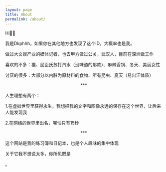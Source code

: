 ```yaml
---
layout: page
title: About
permalink: /about/
---
```

Hi🙋‍♂

我是Dkphhh，如果你在其他地方也发现了这个ID，大概率也是我。

做过大文娱产业的媒体记者，也去甲方做过公关，武汉人，目前在深圳做工作

喜欢的不多：猫、屈臣氏苏打汽水（没味道的那款）、麻辣香锅、冬天、美丽女性

讨厌的很多：大部分以内脏为原材料的食物、所有昆虫、夏天（易出汗体质）

<center>***</center>

人生理想有两个：

1.在虚拟世界里获得永生。我想把我的文字和图像永远的保存在这个世界，让后来人能发现我

2.在网络的世界里出名，哪怕只有15秒

<center>***</center>

这个网站是我的练习簿和日记本，也是个人趣味的集中体现

关于它我不想说太多，你所见既是

。